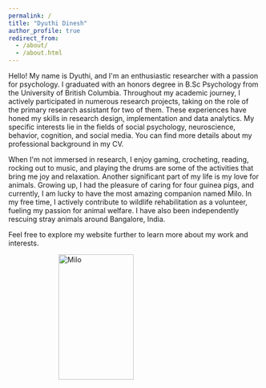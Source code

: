 ```yaml
---
permalink: /
title: "Dyuthi Dinesh"
author_profile: true
redirect_from: 
  - /about/
  - /about.html
---
```


Hello! My name is Dyuthi, and I'm an enthusiastic researcher with a passion for psychology. I graduated with an honors degree in B.Sc Psychology from the University of British Columbia. Throughout my academic journey, I actively participated in numerous research projects, taking on the role of the primary research assistant for two of them. These experiences have honed my skills in research design, implementation and data analytics. My specific interests lie in the fields of social psychology, neuroscience, behavior, cognition, and social media. You can find more details about my professional background in my CV.

  When I'm not immersed in research, I enjoy gaming, crocheting, reading, rocking out to music, and playing the drums are some of the activities that bring me joy and relaxation. Another significant part of my life is my love for animals. Growing up, I had the pleasure of caring for four guinea pigs, and currently, I am lucky to have the most amazing companion named Milo. 
In my free time, I actively contribute to wildlife rehabilitation as a volunteer, fueling my passion for animal welfare. I have also been independently rescuing stray animals around Bangalore, India. 

Feel free to explore my website further to learn more about my work and interests.
      </p>
      <img src="milo.JPG" alt="Milo" style="width:150px;height:250px;margin-left:100px;">
    </section>

